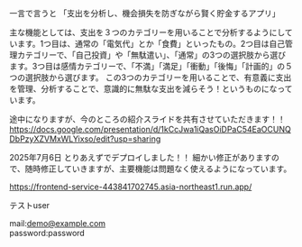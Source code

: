 一言で言うと
「支出を分析し、機会損失を防ぎながら賢く貯金するアプリ」

主な機能としては、支出を３つのカテゴリーを用いることで分析するようにしています。1つ目は、通常の「電気代」とか「食費」といったもの。2つ目は自己管理カテゴリーで、「自己投資」や「無駄遣い」、「通常」の3つの選択肢から選びます。3つ目は感情カテゴリーで、「不満」「満足」「衝動」「後悔」「計画的」の５つの選択肢から選びます。
この3つのカテゴリーを用いることで、有意義に支出を管理、分析することで、意識的に無駄な支出を減らそう！というものになっています。

途中になりますが、今のところの紹介スライドを共有させていただきます！！
https://docs.google.com/presentation/d/1kCcJwa1iQasOiDPaC54EaOCUNQDbPzyXZVMxWLYixso/edit?usp=sharing

2025年7月6日
とりあえずでデプロイしました！！
細かい修正がありますので、随時修正していきますが、主要機能は問題なく使えるようになっています。

https://frontend-service-443841702745.asia-northeast1.run.app/


テストuser

mail:demo@example.com<br>
password:password
